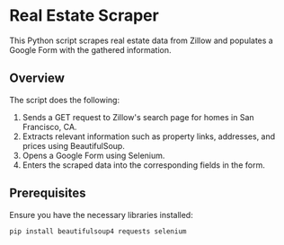 # Real Estate Scraper

This Python script scrapes real estate data from Zillow and populates a Google Form with the gathered information.

## Overview

The script does the following:

1. Sends a GET request to Zillow's search page for homes in San Francisco, CA.
2. Extracts relevant information such as property links, addresses, and prices using BeautifulSoup.
3. Opens a Google Form using Selenium.
4. Enters the scraped data into the corresponding fields in the form.

## Prerequisites

Ensure you have the necessary libraries installed:

```bash
pip install beautifulsoup4 requests selenium
```

